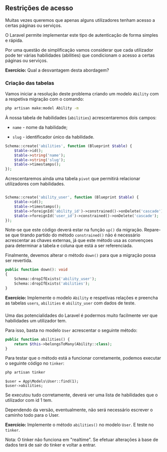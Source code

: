 ## Restrições de acesso

Muitas vezes queremos que apenas alguns utilizadores tenham acesso a certas páginas ou serviços.

O Laravel permite implementar este tipo de autenticação de forma simples e rápida.

Por uma questão de simplificação vamos considerar que cada utilizador pode ter várias habilidades (abilities) que condicionam o acesso a certas páginas ou serviços.

**Exercício:** Qual a desvantagem desta abordagem?

### Criação das tabelas

Vamos iniciar a resolução deste problema criando um modelo ```Ability``` com a respetiva migração com o comando:

```bash
php artisan make:model Ability -m
```

À nossa tabela de habilidades (```abilities```) acrescentaremos dois campos:

- ```name``` - nome da habilidade;

- ```slug``` - identificador único da habilidade.

```php
Schema::create('abilities', function (Blueprint $table) {
    $table->id();
    $table->string('name');
    $table->string('slug');
    $table->timestamps();
});
```
Acrescentaremos ainda uma tabela ```pivot``` que permitirá relacionar utilizadores com habilidades.

```php

Schema::create('ability_user', function (Blueprint $table) {
    $table->id();            
    $table->timestamps();
    $table->foreignId('ability_id')->constrained()->onDelete('cascade');
    $table->foreignId('user_id')->constrained()->onDelete('cascade');
});
```

Note-se que este código deverá estar na função ```up()``` da migração. Repare-se que tirando partido do método ```constrained()``` não é necessário acrescentar as chaves externas, já que este método usa as convençoes para determinar a tabela e coluna que está a ser referenciada.

Finalmente, devemos alterar o método ```down()``` para que a migração possa ser revertida.

```php
public function down(): void
{
    Schema::dropIfExists('ability_user');
    Schema::dropIfExists('abilities');
}
```

**Exercício:**  Implemente o modelo ```Ability``` e respetivas relações e preencha as tabelas ```users```, ```abilities``` e ```ability_user``` com dados de teste.

### 

Uma das potencialidades do Laravel é podermos muito facilmente ver que habilidades um utilizador tem.

Para isso, basta no modelo ```User``` acrescentar o seguinte método:

```php
public function abilities() {
    return $this->belongsToMany(Ability::class);
}
```

Para testar que o método está a funcionar corretamente, podemos executar o seguinte código no ```tinker```:

```bash
php artisan tinker
```

```
$user = App\Models\User::find(1);
$user->abilities;
```

Se executou tudo corretamente, deverá ver uma lista de habilidades que o utilizador com id 1 tem.

Dependendo da versão, eventualmente, não será necessário escrever o caminho todo para o User.

**Exercício:** Implemente o método ```abilities()``` no modelo ```User```. E teste no ```tinker```.

Nota: O tinker não funciona em "realtime". Se efetuar alterações à base de dados terá de sair do tinker e voltar a entrar.



